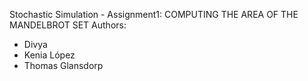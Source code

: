 Stochastic Simulation - Assignment1: COMPUTING​ T​HE​ AREA​ OF ​T​HE ​MANDELBROT ​S​ET
Authors:
- Divya
- Kenia López
- Thomas Glansdorp

